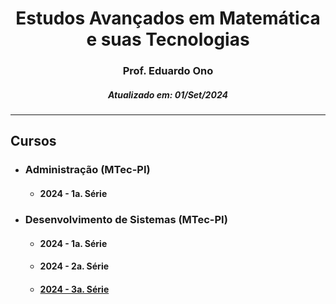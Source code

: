 <h1 align="center">Estudos Avançados em Matemática e suas Tecnologias</h1>
<h3 align="center">Prof. Eduardo Ono</h3>
<h5 align="center">Atualizado em: 01/Set/2024</h5>

---

## Cursos

* ### Administração (MTec-PI)

  * #### 2024 - 1a. Série

* ### Desenvolvimento de Sistemas (MTec-PI)

  * #### 2024 - 1a. Série

  * #### 2024 - 2a. Série

  * #### [2024 - 3a. Série](./desenvolvimento-de-siatemas-mtec-pi/2024-3a-serie/)

&nbsp;
